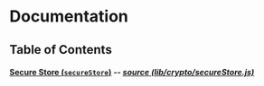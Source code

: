 Documentation
=============

Table of Contents
-----------------

#### [Secure Store (`secureStore`)](./secureStore.md) _-- [source (lib/crypto/secureStore.js)](../lib/crypto/secureStore.js)_

